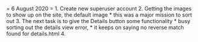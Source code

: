 
= 6 August 2020 =
	1. Create new superuser account
	2. Getting the images to show up on the site, the default image
		* this was a major mission to sort out 
	3. The next task is to give the Details button some functionality
		* busy sorting out the details view error,
		* it keeps on saying no reverse match found for details.html
	4. 
